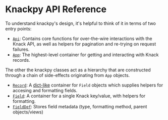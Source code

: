 # Knackpy API Reference

To understand knackpy's design, it's helpful to think of it in terms of two entry points:

- [`Api`](./api): Contains core functions for over-the-wire interactions with the Knack API, as well as helpers for pagination and re-trying on request failures.
- [`App`](./app): The highest-level container for getting and interacting with Knack records.

The other the knackpy classes act as a hierarchy that are constructed through a chain of side-effects originating from  `App` objects.

- [`Record`](./record): A [dict-like](https://docs.python.org/3/library/collections.abc.html) container for `Field` objects which supplies helpers for accesing and formatting fields.
- [`Field`](./fields#field-objects): A container for a single Knack key/value, with helpers for formatting.
- [`FieldDef`](./fields#fielddef-objects): Stores field metadata (type, formatting method, parent objects/views)
